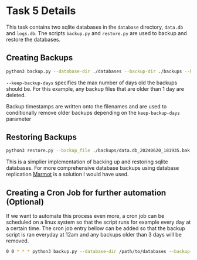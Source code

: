 # Task 5 Details

This task contains two sqlite databases in the  `database` directory, `data.db` and `logs.db`.  The scripts `backup.py` and `restore.py` are used to backup and restore the databases.

## Creating Backups

```bash
python3 backup.py --database-dir ./databases --backup-dir ./backups --keep-backup-days 1
```

`--keep-backup-days` specifies the max number of days old the backups should be. For this example, any backup files that are older than 1 day are deleted.

Backup timestamps are written onto the filenames and are used to conditionally remove older backups depending on the `keep-backup-days` parameter

## Restoring Backups

```bash
python3 restore.py --backup_file ./backups/data.db_20240620_181935.bak ./databases/data.db
```

This is a simplier implementation of backing up and restoring sqlite databases. For more comprehensive database backups using database replication [Marmot](https://github.com/maxpert/marmot) is a solution I would have used.

## Creating a Cron Job for further automation (Optional)

If we want to automate this process even more, a cron job can be scheduled on a linux system so that the script runs for example every day at a certain time. The cron job entry bellow can be added so that the backup script is ran everyday at 12am and any backups older than 3 days will be removed.

```bash
0 0 * * * python3 backup.py --database-dir /path/to/databases --backup-dir /path/to/backups --keep-backup-days 3
```
